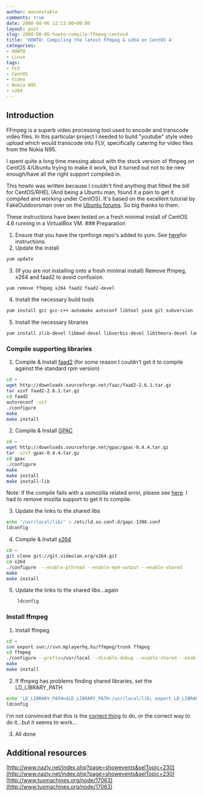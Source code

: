 ```yaml
---
author: awconstable
comments: true
date: 2008-08-06 12:13:00+00:00
layout: post
slug: 2008-08-06-howto-compile-ffmpeg-centos4
title: 'HOWTO: Compiling the latest FFmpeg & x264 on CentOS 4'
categories:
- HOWTO
- Linux
tags:
- FLV
- CentOS
- Video
- Nokia N95
- x264
---
```

## Introduction

FFmpeg is a superb video processing tool used to encode and transcode video files. In this particular project I needed to build "youtube" style video upload which would transcode into FLV, specifically catering for video files from the Nokia N95.

I spent quite a long time messing about with the stock version of ffmpeg on CentOS 4/Ubuntu trying to make it work, but it turned out not to be new enough/have all the right support compiled in.

This howto was written because I couldn't find anything that fitted the bill for CentOS/RHEL (And being a Ubuntu man, found it a pain to get it compiled and working under CentOS). It's based on the excellent tutorial by FakeOutdoorsman over on the [Ubuntu forums](http://ubuntuforums.org/showthread.php?t=786095). So big thanks to them.

These instructions have been tested on a fresh minimal install of CentOS 4.6 running in a VirtualBox VM.
### Preparation

1. Ensure that you have the rpmforge repo's added to yum. See [here](http://dag.wieers.com/rpm/FAQ.php#B1)for instructions.
2. Update the install

```bash
yum update
```

3. (If you are *not* installing onto a fresh minimal install) Remove ffmpeg, x264 and faad2 to avoid confusion.

```bash
yum remove ffmpeg x264 faad2 faad2-devel
```

4. Install the necessary build tools

```bash
yum install gcc gcc-c++ automake autoconf libtool yasm git subversion
```

5. Install the necessary libraries

```bash
yum install zlib-devel libmad-devel libvorbis-devel libtheora-devel lame-devel faac-devel a52dec-devel xvidcore-devel freetype-devel
```

### Compile supporting libraries

1. Compile & Install [faad2](http://www.audiocoding.com/faad2.html) (for some reason I couldn't get it to compile against the standard rpm version)

```bash
cd ~
wget http://downloads.sourceforge.net/faac/faad2-2.6.1.tar.gz
tar xzvf faad2-2.6.1.tar.gz
cd faad2
autoreconf -vif
./configure
make
make install
```

2. Compile & Install [GPAC](http://gpac.sourceforge.net/)

```bash
cd ~
wget http://downloads.sourceforge.net/gpac/gpac-0.4.4.tar.gz
tar -xzvf gpac-0.4.4.tar.gz
cd gpac
./configure
make
make install
make install-lib
```

Note: if the compile fails with a osmozilla related error, please see [here](http://sourceforge.net/forum/forum.php?thread_id=1950227&amp;forum_id=287546). I had to remove mozilla support to get it to compile.

3. Update the links to the shared libs

```bash
echo '/usr/local/lib/' > /etc/ld.so.conf.d/gapc-1386.conf
ldconfig
```

4. Compile & Install [x264](http://www.videolan.org/developers/x264.html)

```bash
cd ~
git clone git://git.videolan.org/x264.git
cd x264
./configure  --enable-pthread --enable-mp4-output --enable-shared
make
make install
```

5. Update the links to the shared libs...again

```bash
    ldconfig
```

### Install ffmpeg

1. Install ffmpeg

```bash
cd ~
svn export svn://svn.mplayerhq.hu/ffmpeg/trunk ffmpeg
cd ffmpeg
./configure --prefix=/usr/local --disable-debug --enable-shared --enable-gpl --enable-nonfree --enable-postproc --enable-swscale --enable-pthreads --enable-x11grab --enable-liba52 --enable-libx264 --enable-libxvid --enable-libvorbis --enable-libfaac --enable-libfaad --enable-libmp3lame
make
make install
```

2. If ffmpeg has problems finding shared libraries, set the LD_LIBRARY_PATH

```bash
echo 'LD_LIBRARY_PATH=$LD_LIBRARY_PATH:/usr/local/lib; export LD_LIBRARY_PATH' >> /etc/ld.so.conf
ldconfig
```

I'm not convinced that this is the [correct thing](http://xahlee.org/UnixResource_dir/_/ldpath.html) to do, or the correct way to do it...but it seems to work...

3. All done

## Additional resources

[http://www.nazly.net/index.php?page=showevents&selTopic=230](http://www.nazly.net/index.php?page=showevents&selTopic=230)
[http://www.tuxmachines.org/node/17063](http://www.tuxmachines.org/node/17063)
